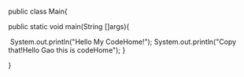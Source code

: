 public class Main{

public static void main(String []args){

​   System.out.println("Hello My CodeHome!");
    System.out.println("Copy that!Hello Gao this is codeHome");
}

}

